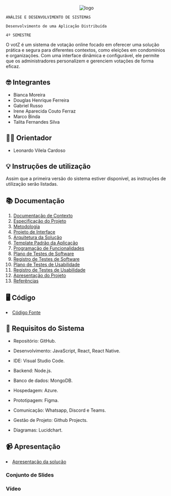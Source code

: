 <div align="center">

![logo](https://github.com/user-attachments/assets/05e50ede-1569-498b-abc9-a3f0a46de040)

</div>


`ANÁLISE E DESENVOLVIMENTO DE SISTEMAS`

`Desenvolvimento de uma Aplicação Distribuída`

`4º SEMESTRE`

O votZ é um sistema de votação online focado em oferecer uma solução prática e segura para diferentes contextos, como eleições em condomínios e organizações. Com uma interface dinâmica e configurável, ele permite que os administradores personalizem e gerenciem votações de forma eficaz.

## 🤓 Integrantes

* Bianca Moreira
* Douglas Henrique Ferreira
* Gabriel Russo
* Irene Aparecida Couto Ferraz
* Marco Binda
* Talita Fernandes Silva

## 👨‍🏫 Orientador

* Leonardo Vilela Cardoso

## 💡 Instruções de utilização

Assim que a primeira versão do sistema estiver disponível, as instruções de utilização serão listadas. 

## 📚 Documentação

<ol>
<li><a href="docs/01-Documentação de Contexto.md"> Documentação de Contexto</a></li>
<li><a href="docs/02-Especificação do Projeto.md"> Especificação do Projeto</a></li>
<li><a href="docs/03-Metodologia.md"> Metodologia</a></li>
<li><a href="docs/04-Projeto de Interface.md"> Projeto de Interface</a></li>
<li><a href="docs/05-Arquitetura da Solução.md"> Arquitetura da Solução</a></li>
<li><a href="docs/06-Template Padrão da Aplicação.md"> Template Padrão da Aplicação</a></li>
<li><a href="docs/07-Programação de Funcionalidades.md"> Programação de Funcionalidades</a></li>
<li><a href="docs/08-Plano de Testes de Software.md"> Plano de Testes de Software</a></li>
<li><a href="docs/09-Registro de Testes de Software.md"> Registro de Testes de Software</a></li>
<li><a href="docs/10-Plano de Testes de Usabilidade.md"> Plano de Testes de Usabilidade</a></li>
<li><a href="docs/11-Registro de Testes de Usabilidade.md"> Registro de Testes de Usabilidade</a></li>
<li><a href="docs/12-Apresentação do Projeto.md"> Apresentação do Projeto</a></li>
<li><a href="docs/13-Referências.md"> Referências</a></li>
</ol>

## 🖥️ Código

<li><a href="src/README.md"> Código Fonte</a></li>

## 📝 Requisitos do Sistema

* Repositório: GitHub.

* Desenvolvimento: JavaScript, React, React Native.

* IDE: Visual Studio Code.

* Backend: Node.js.

* Banco de dados: MongoDB.

* Hospedagem: Azure.

* Prototipagem: Figma.

* Comunicação: Whatsapp, Discord e Teams.

* Gestão de Projeto: Github Projects.

* Diagramas: Lucidchart.

## 📹 Apresentação

<li><a href="presentation/README.md"> Apresentação da solução</a></li>

### Conjunto de Slides

### Vídeo



